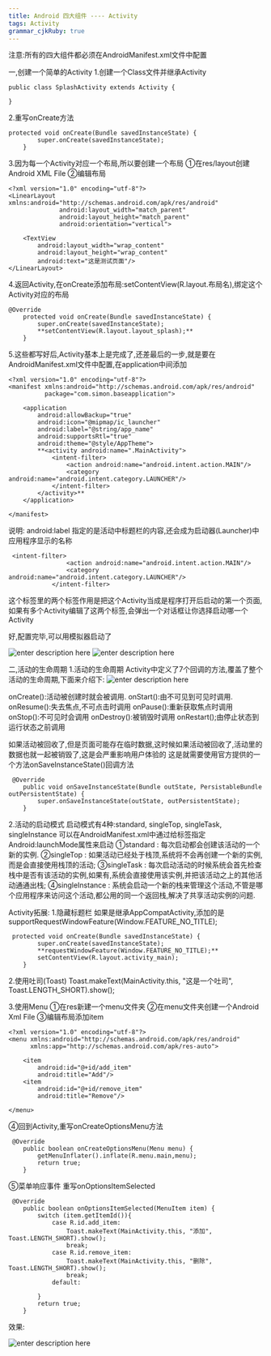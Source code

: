 ```yaml
---
title: Android 四大组件 ---- Activity
tags: Activity
grammar_cjkRuby: true
---
```



注意:所有的四大组件都必须在AndroidManifest.xml文件中配置

一,创建一个简单的Activity
1.创建一个Class文件并继承Activity

``` stylus
public class SplashActivity extends Activity {
    
}
```


2.重写onCreate方法

``` stylus
protected void onCreate(Bundle savedInstanceState) {
        super.onCreate(savedInstanceState);
    }
```


3.因为每一个Activity对应一个布局,所以要创建一个布局
①在res/layout创建Android XML File
②编辑布局

``` stylus
<?xml version="1.0" encoding="utf-8"?>
<LinearLayout xmlns:android="http://schemas.android.com/apk/res/android"
              android:layout_width="match_parent"
              android:layout_height="match_parent"
              android:orientation="vertical">

    <TextView
        android:layout_width="wrap_content"
        android:layout_height="wrap_content"
        android:text="这是测试页面"/>
</LinearLayout>
```


4.返回Activity,在onCreate添加布局:setContentView(R.layout.布局名),绑定这个Activity对应的布局

``` stylus
@Override
    protected void onCreate(Bundle savedInstanceState) {
        super.onCreate(savedInstanceState);
        **setContentView(R.layout.layout_splash);**
    }
```


5.这些都写好后,Activity基本上是完成了,还差最后的一步,就是要在AndroidManifest.xml文件中配置,在application中间添加<activity>

``` stylus
<?xml version="1.0" encoding="utf-8"?>
<manifest xmlns:android="http://schemas.android.com/apk/res/android"
          package="com.simon.baseapplication">

    <application
        android:allowBackup="true"
        android:icon="@mipmap/ic_launcher"
        android:label="@string/app_name"
        android:supportsRtl="true"
        android:theme="@style/AppTheme">
        **<activity android:name=".MainActivity">
            <intent-filter>
                <action android:name="android.intent.action.MAIN"/>
                <category android:name="android.intent.category.LAUNCHER"/>
            </intent-filter>
        </activity>**
    </application>

</manifest>
```
说明:
android:label 指定的是活动中标题栏的内容,还会成为启动器(Launcher)中应用程序显示的名称

``` stylus
 <intent-filter>
                <action android:name="android.intent.action.MAIN"/>
                <category android:name="android.intent.category.LAUNCHER"/>
            </intent-filter>
```
这个标签里的两个标签作用是把这个Activity当成是程序打开后启动的第一个页面,如果有多个Activity编辑了这两个标签,会弹出一个对话框让你选择启动哪一个Activity

好,配置完毕,可以用模拟器启动了 

![enter description here][1]
![enter description here][2]


二,活动的生命周期
1.活动的生命周期
Activity中定义了7个回调的方法,覆盖了整个活动的生命周期,下面来介绍下:
![enter description here][3]

onCreate():活动被创建时就会被调用.
onStart():由不可见到可见时调用.
onResume():失去焦点,不可点击时调用
onPause():重新获取焦点时调用
onStop():不可见时会调用
onDestroy():被销毁时调用
onRestart();由停止状态到运行状态之前调用

如果活动被回收了,但是页面可能存在临时数据,这时候如果活动被回收了,活动里的数据也就一起被销毁了,这是会严重影响用户体验的
这是就需要使用官方提供的一个方法onSaveInstanceState()回调方法

``` stylus
 @Override
    public void onSaveInstanceState(Bundle outState, PersistableBundle outPersistentState) {
        super.onSaveInstanceState(outState, outPersistentState);
    }
```

2.活动的启动模式
启动模式有4种:standard, singleTop, singleTask, singleInstance
可以在AndroidManifest.xml中通过给<Activity>标签指定Android:launchMode属性来启动
①standard : 每次启动都会创建该活动的一个新的实例.
②singleTop : 如果活动已经处于栈顶,系统将不会再创建一个新的实例,而是会直接使用栈顶的活动;
③singleTask : 每次启动活动的时候系统会首先检查栈中是否有该活动的实例,如果有,系统会直接使用该实例,并把该活动之上的其他活动通通出栈;
④singleInstance :  系统会启动一个新的栈来管理这个活动,不管是哪个应用程序来访问这个活动,都公用的同一个返回栈,解决了共享活动实例的问题.


Activity拓展:
1.隐藏标题栏
如果是继承AppCompatActivity,添加的是supportRequestWindowFeature(Window.FEATURE_NO_TITLE);
``` stylus
 protected void onCreate(Bundle savedInstanceState) {
        super.onCreate(savedInstanceState);
        **requestWindowFeature(Window.FEATURE_NO_TITLE);**
        setContentView(R.layout.activity_main);
    }
```

2.使用吐司(Toast)
Toast.makeText(MainActivity.this, "这是一个吐司", Toast.LENGTH_SHORT).show();

3.使用Menu
①在res新建一个menu文件夹
②在menu文件夹创建一个Android Xml File
③编辑布局添加item

``` stylus
<?xml version="1.0" encoding="utf-8"?>
<menu xmlns:android="http://schemas.android.com/apk/res/android"
      xmlns:app="http://schemas.android.com/apk/res-auto">

    <item
        android:id="@+id/add_item"
        android:title="Add"/>
    <item
        android:id="@+id/remove_item"
        android:title="Remove"/>

</menu>
```
④回到Activity,重写onCreateOptionsMenu方法

``` stylus
 @Override
    public boolean onCreateOptionsMenu(Menu menu) {
        getMenuInflater().inflate(R.menu.main,menu);
        return true;
    }
```
⑤菜单响应事件
重写onOptionsItemSelected

``` stylus
 @Override
    public boolean onOptionsItemSelected(MenuItem item) {
        switch (item.getItemId()){
            case R.id.add_item:
                Toast.makeText(MainActivity.this, "添加", Toast.LENGTH_SHORT).show();
                break;
            case R.id.remove_item:
                Toast.makeText(MainActivity.this, "删除", Toast.LENGTH_SHORT).show();
                break;
            default:

        }
        return true;
    }
```
效果:

![enter description here][4]


  [1]: ./images/Activity_2.png "Activity"
  [2]: ./images/Activity2_1.png "Activity2"
  [3]: ./images/0_1314838777He6C.gif "0_1314838777He6C"
  [4]: ./images/Activity3_1.png "Activity3"